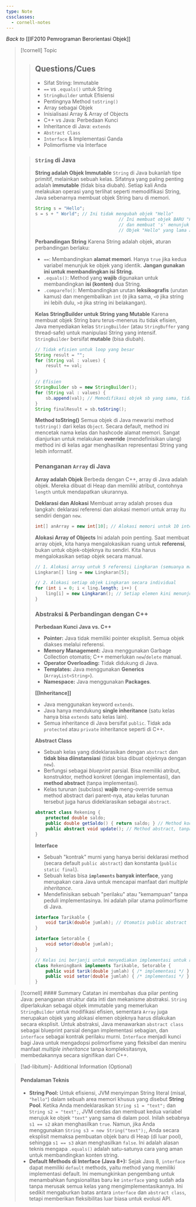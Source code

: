 ```yaml
---
type: Note
cssclasses:
  - cornell-notes
---
```

_Back to_ [[IF2010 Pemrograman Berorientasi Objek]]
> [!cornell] Topic
> > ## Questions/Cues
> > - Sifat String: Immutable
> > - `==` vs `.equals()` untuk String
> > - `StringBuilder` untuk Efisiensi
> > - Pentingnya Method `toString()`
> > - Array sebagai Objek
> > - Inisialisasi Array & Array of Objects
> > - C++ vs Java: Perbedaan Kunci
> > - Inheritance di Java: `extends`
> > - `Abstract Class`
> > - `Interface` & Implementasi Ganda
> > - Polimorfisme via Interface
> >
>
> > ### `String` di Java
> > **String adalah Objek Immutable**
> > `String` di Java bukanlah tipe primitif, melainkan sebuah kelas. Sifatnya yang paling penting adalah **immutable** (tidak bisa diubah). Setiap kali Anda melakukan operasi yang terlihat seperti memodifikasi String, Java sebenarnya membuat objek String baru di memori.
> > ```java
> > String s = "Hello";
> > s = s + " World"; // Ini tidak mengubah objek "Hello"
> > 								// Ini membuat objek BARU "Hello World"
> > 								// dan membuat 's' menunjuk ke objek baru tersebut.
> > 								// Objek "Hello" yang lama akan dibersihkan oleh Garbage Col
> > ```
> >**Perbandingan String**
> > Karena String adalah objek, aturan perbandingan berlaku:
> > - `==`: Membandingkan **alamat memori**. Hanya `true` jika kedua variabel menunjuk ke objek yang identik. **Jangan gunakan ini untuk membandingkan isi String.**
> > - `.equals()`: Method yang **wajib** digunakan untuk membandingkan **isi (konten)** dua String.
> > - `.compareTo()`: Membandingkan urutan **leksikografis** (urutan kamus) dan mengembalikan `int` (`0` jika sama, `<0` jika string ini lebih dulu, `>0` jika string ini belakangan).
> >
> >**Kelas StringBuilder untuk String yang Mutable**
> > Karena membuat objek String baru terus-menerus itu tidak efisien, Java menyediakan kelas `StringBuilder` (atau `StringBuffer` yang thread-safe) untuk manipulasi String yang intensif. `StringBuilder` bersifat **mutable** (bisa diubah).
> > ``` java
> > // Tidak efisien untuk loop yang besar
> > String result = "";
> > for (String val : values) {
> > 	result += val; 
> > }
> > 
> > // Efisien
> > StringBuilder sb = new StringBuilder();
> > for (String val : values) {
> > 	sb.append(val); // Memodifikasi objek sb yang sama, tidak membuat baru
> > }
> > String finalResult = sb.toString();
> > ```
> > 
> > **Method toString()**
> > Semua objek di Java mewarisi method `toString()` dari kelas `Object`. Secara default, method ini mencetak nama kelas dan hashcode alamat memori. Sangat dianjurkan untuk melakukan **override** (mendefinisikan ulang) method ini di kelas agar menghasilkan representasi String yang lebih informatif.
> > 
> > ### Penanganan `Array` di Java
> > **Array adalah Objek**
> > Berbeda dengan C++, array di Java adalah objek. Mereka dibuat di Heap dan memiliki atribut, contohnya `length` untuk mendapatkan ukurannya.
> > 
> > **Deklarasi dan Alokasi**
> > Membuat array adalah proses dua langkah: deklarasi referensi dan alokasi memori untuk array itu sendiri dengan `new`.
> > ```java
> > int[] anArray = new int[10]; // Alokasi memori untuk 10 integer
> >```
> > **Alokasi Array of Objects**
> > Ini adalah poin penting. Saat membuat array objek, kita hanya mengalokasikan ruang untuk **referensi**, bukan untuk objek-objeknya itu sendiri. Kita harus mengalokasikan setiap objek secara manual.
> > ``` java
> > // 1. Alokasi array untuk 5 referensi Lingkaran (semuanya masih null)
> > Lingkaran[] ling = new Lingkaran[5];
> > 
> > // 2. Alokasi setiap objek Lingkaran secara individual
> > for (int i = 0; i < ling.length; i++) {
> > 	ling[i] = new Lingkaran(); // Setiap elemen kini menunjuk ke objek baru
> > }
> >```
> >
> > ### Abstraksi & Perbandingan dengan C++
> > **Perbedaan Kunci Java vs. C++**
> > - **Pointer:** Java tidak memiliki pointer eksplisit. Semua objek diakses melalui referensi.
> > - **Memory Management:** Java menggunakan Garbage Collection otomatis; C++ memerlukan `new`/`delete` manual.
> > - **Operator Overloading:** Tidak didukung di Java.
> > - **Templates:** Java menggunakan **Generics** (`ArrayList<String>`).
> > - **Namespace:** Java menggunakan **Packages**.
> > 
> > **[[Inheritance]]**
> > - Java menggunakan keyword `extends`.
> > - Java hanya mendukung **single inheritance** (satu kelas hanya bisa `extends` satu kelas lain).
> > - Semua inheritance di Java bersifat `public`. Tidak ada `protected` atau `private` inheritance seperti di C++.
> >
> > **Abstract Class**
> > - Sebuah kelas yang dideklarasikan dengan `abstract` dan **tidak bisa diinstansiasi** (tidak bisa dibuat objeknya dengan `new`).
> > - Berfungsi sebagai _blueprint_ parsial. Bisa memiliki atribut, konstruktor, method konkret (dengan implementasi), dan **method abstract** (tanpa implementasi).
> > - Kelas turunan (subclass) **wajib** meng-override semua method abstract dari parent-nya, atau kelas turunan tersebut juga harus dideklarasikan sebagai `abstract`.
> > ```java
> > abstract class Rekening {
> > 	protected double saldo;
> > 	public double getSaldo() { return saldo; } // Method konkret
> > 	public abstract void update(); // Method abstract, tanpa body
> > }
> > ```
> >
> >**Interface**
> >- Sebuah "kontrak" murni yang hanya berisi deklarasi method (secara default `public abstract`) dan konstanta (`public static final`).
> >- Sebuah kelas bisa **`implements` banyak interface**, yang merupakan cara Java untuk mencapai manfaat dari _multiple inheritance_.
> >- Mendefinisikan sebuah "perilaku" atau "kemampuan" tanpa peduli implementasinya. Ini adalah pilar utama polimorfisme di Java.
> > ``` java
> > interface Tarikable {
> > 	void tarik(double jumlah); // Otomatis public abstract
> > }
> > 
> > interface Setorable {
> > 	void setor(double jumlah);
> > }
> > 
> > // Kelas ini berjanji untuk menyediakan implementasi untuk kedua interface
> > class RekeningBank implements Tarikable, Setorable {
> > 	public void tarik(double jumlah) { /* implementasi */ }
> > 	public void setor(double jumlah) { /* implementasi */ }
> > }

> [!cornell] #### Summary
> Catatan ini membahas dua pilar penting Java: penanganan struktur data inti dan mekanisme abstraksi. `String` diperlakukan sebagai objek immutable yang memerlukan `StringBuilder` untuk modifikasi efisien, sementara `Array` juga merupakan objek yang alokasi elemen objeknya harus dilakukan secara eksplisit. Untuk abstraksi, Java menawarkan `abstract class` sebagai blueprint parsial dengan implementasi sebagian, dan `interface` sebagai kontrak perilaku murni. `Interface` menjadi kunci bagi Java untuk mengadopsi polimorfisme yang fleksibel dan meniru manfaat _multiple inheritance_ tanpa kompleksitasnya, membedakannya secara signifikan dari C++.

> [!ad-libitum]- Additional Information (Optional)
> #### Pendalaman Teknis
> - **String Pool:** Untuk efisiensi, JVM menyimpan String literal (misal, `"hello"`) dalam sebuah area memori khusus yang disebut **String Pool**. Ketika Anda mendeklarasikan `String s1 = "text";` dan `String s2 = "text";`, JVM cerdas dan membuat kedua variabel merujuk ke objek `"text"` yang sama di dalam pool. Inilah sebabnya `s1 == s2` akan menghasilkan `true`. Namun, jika Anda menggunakan `String s3 = new String("text");`, Anda secara eksplisit memaksa pembuatan objek baru di Heap (di luar pool), sehingga `s1 == s3` akan menghasilkan `false`. Ini adalah alasan teknis mengapa `.equals()` adalah satu-satunya cara yang aman untuk membandingkan konten string.
> - **Default Methods di Interface (Java 8+):** Sejak Java 8, `interface` dapat memiliki `default` methods, yaitu method yang memiliki implementasi default. Ini memungkinkan pengembang untuk menambahkan fungsionalitas baru ke `interface` yang sudah ada tanpa merusak semua kelas yang mengimplementasikannya. Ini sedikit mengaburkan batas antara `interface` dan `abstract class`, tetapi memberikan fleksibilitas luar biasa untuk evolusi API.